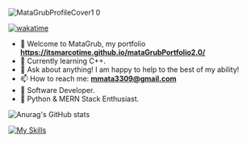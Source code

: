 ![MataGrubProfileCover1 0](https://github.com/itsmarcotime/mataGrubPortfolio2.0/assets/101440634/e53a0ffa-5b6a-4b5a-b4e8-306996983f45)

[![wakatime](https://wakatime.com/badge/user/585950c0-041e-49fd-8fc9-9b2236a94f87.svg)](https://wakatime.com/@585950c0-041e-49fd-8fc9-9b2236a94f87)

- 👾 Welcome to MataGrub, my portfolio **https://itsmarcotime.github.io/mataGrubPortfolio2.0/**
- 🌱 Currently learning C++.
- 💬 Ask about anything! I am happy to help to the best of my ability!
- 📫 How to reach me: **mmata3309@gmail.com**
- 🧙 Software Developer. 
- 🐍 Python & MERN Stack Enthusiast.

<!-- <h2 align="center">The Hero and The Coward.</h2> 
There's a difference between the coward and the hero. They both feel the same way—they are both scared and nervous. However, one lets the feelings devour them, so they run and hide. The other feels the same way, but they fight those feelings off and accomplish what they set out to do.
<br />
<br /> -->

![Anurag's GitHub stats](https://github-readme-stats-eight-theta.vercel.app/api?username=itsmarcotime&show_icons=true&theme=dark)

[![My Skills](https://skillicons.dev/icons?i=html,css,js,py,cpp,apollo,bash,bootstrap,docker,angular,nextjs,express,firebase,flask,git,github,gitlab,jest,jquery,linkedin,discord,figma,postman,mongodb,mysql,nodejs,powershell,raspberrypi,react,stackoverflow,vscode)](https://skillicons.dev)